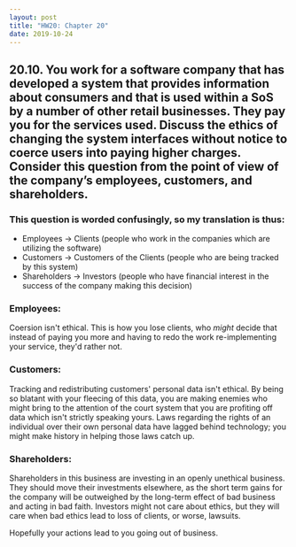 ```yaml
---
layout: post
title: "HW20: Chapter 20"
date: 2019-10-24
---
```


## 20.10. You work for a software company that has developed a system that provides information about consumers and that is used within a SoS by a number of other retail businesses. They pay you for the services used. Discuss the ethics of changing the system interfaces without notice to coerce users into paying higher charges. Consider this question from the point of view of the company’s employees, customers, and shareholders.

### This question is worded confusingly, so my translation is thus:
* Employees -> Clients (people who work in the companies which are utilizing the software)
* Customers -> Customers of the Clients (people who are being tracked by this system)
* Shareholders -> Investors (people who have financial interest in the success of the company making this decision)

### Employees:

Coersion isn't ethical. This is how you lose clients, who *might* decide that instead of paying you more and having to redo the work re-implementing your service, they'd rather not.

### Customers:

Tracking and redistributing customers' personal data isn't ethical. By being so blatant with your fleecing of this data, you are making enemies who might bring to the attention of the court system that you are profiting off data which isn't strictly speaking yours. Laws regarding the rights of an individual over their own personal data have lagged behind technology; you might make history in helping those laws catch up.

### Shareholders:

Shareholders in this business are investing in an openly unethical business. They should move their investments elsewhere, as the short term gains for the company will be outweighed by the long-term effect of bad business and acting in bad faith. Investors might not care about ethics, but they will care when bad ethics lead to loss of clients, or worse, lawsuits.

Hopefully your actions lead to you going out of business.
